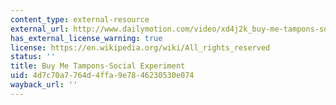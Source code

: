 ```yaml
---
content_type: external-resource
external_url: http://www.dailymotion.com/video/xd4j2k_buy-me-tampons-social-experiment_fun
has_external_license_warning: true
license: https://en.wikipedia.org/wiki/All_rights_reserved
status: ''
title: Buy Me Tampons-Social Experiment
uid: 4d7c70a7-764d-4ffa-9e78-46230530e074
wayback_url: ''
---
```

